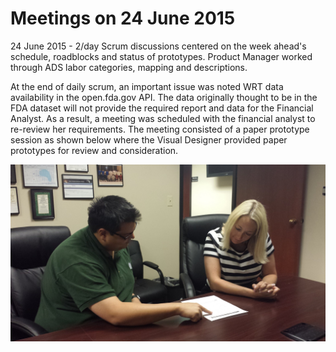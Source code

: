 # Meetings on 24 June 2015 #

24 June 2015 - 2/day Scrum discussions centered on the week ahead's schedule, roadblocks and status of prototypes. Product Manager worked through ADS labor categories, mapping and descriptions.

At the end of daily scrum, an important issue was noted WRT data availability in the open.fda.gov API.  The data originally thought to be in the FDA dataset will not provide the required report and data for the Financial Analyst.  As a result, a meeting was scheduled with the financial analyst to re-review her requirements.  The meeting consisted of a paper prototype session as shown below where the Visual Designer provided paper prototypes for review and consideration.

![](/Design/Images/Meeting_20150624_1.jpg)

